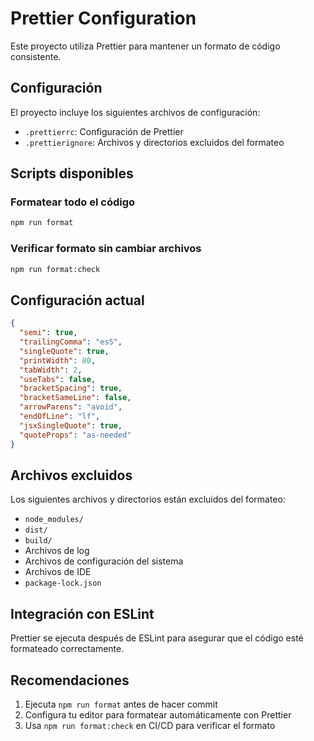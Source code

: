 # Prettier Configuration

Este proyecto utiliza Prettier para mantener un formato de código consistente.

## Configuración

El proyecto incluye los siguientes archivos de configuración:

- `.prettierrc`: Configuración de Prettier
- `.prettierignore`: Archivos y directorios excluidos del formateo

## Scripts disponibles

### Formatear todo el código

```bash
npm run format
```

### Verificar formato sin cambiar archivos

```bash
npm run format:check
```

## Configuración actual

```json
{
  "semi": true,
  "trailingComma": "es5",
  "singleQuote": true,
  "printWidth": 80,
  "tabWidth": 2,
  "useTabs": false,
  "bracketSpacing": true,
  "bracketSameLine": false,
  "arrowParens": "avoid",
  "endOfLine": "lf",
  "jsxSingleQuote": true,
  "quoteProps": "as-needed"
}
```

## Archivos excluidos

Los siguientes archivos y directorios están excluidos del formateo:

- `node_modules/`
- `dist/`
- `build/`
- Archivos de log
- Archivos de configuración del sistema
- Archivos de IDE
- `package-lock.json`

## Integración con ESLint

Prettier se ejecuta después de ESLint para asegurar que el código esté formateado correctamente.

## Recomendaciones

1. Ejecuta `npm run format` antes de hacer commit
2. Configura tu editor para formatear automáticamente con Prettier
3. Usa `npm run format:check` en CI/CD para verificar el formato
